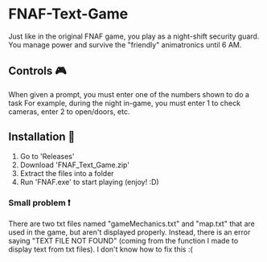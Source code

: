 # FNAF-Text-Game

Just like in the original FNAF game, you play as a night-shift security guard.
You manage power and survive the "friendly" animatronics until 6 AM.

## Controls 🎮
When given a prompt, you must enter one of the numbers shown to do a task
For example, during the night in-game, you must enter 1 to check cameras, enter 2 to open/doors, etc.

## Installation 🔧
1. Go to 'Releases'
2. Download 'FNAF_Text_Game.zip' 
3. Extract the files into a folder
4. Run 'FNAF.exe' to start playing (enjoy! :D)

### Small problem ❗
There are two txt files named "gameMechanics.txt" and "map.txt" that are used in the game, but aren't displayed properly.
Instead, there is an error saying "TEXT FILE NOT FOUND" (coming from the function I made to display text from txt files). I don't know how to fix this :(
